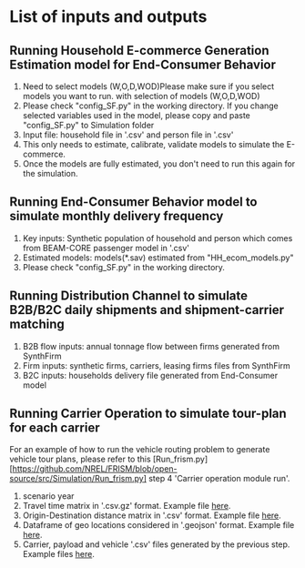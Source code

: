 # List of inputs and outputs
## Running Household E-commerce Generation Estimation model for End-Consumer Behavior
1. Need to select models (W,O,D,WOD)Please make sure if you select models you want to run. with selection of models (W,O,D,WOD)
2. Please check "config_SF.py" in the working directory. If you change selected variables used in the model, please copy and paste "config_SF.py" to Simulation folder
3. Input file: household file in '.csv' and person file in '.csv'
4. This only needs to estimate, calibrate, validate models to simulate the E-commerce.
5. Once the models are fully estimated, you don't need to run this again for the simulation.

## Running End-Consumer Behavior model to simulate monthly delivery frequency
1. Key inputs: Synthetic population of household and person which comes from BEAM-CORE passenger model in '.csv'
2. Estimated models: models(*.sav) estimated from "HH_ecom_models.py"
3. Please check "config_SF.py" in the working directory.

## Running Distribution Channel to simulate B2B/B2C daily shipments and shipment-carrier matching
1. B2B flow inputs: annual tonnage flow between firms generated from SynthFirm
2. Firm inputs: synthetic firms, carriers, leasing firms files from SynthFirm
3. B2C inputs:  households delivery file generated from End-Consumer model


## Running Carrier Operation to simulate tour-plan for each carrier
For an example of how to run the vehicle routing problem to generate vehicle tour plans, please refer to this [Run_frism.py][https://github.com/NREL/FRISM/blob/open-source/src/Simulation/Run_frism.py] step 4 'Carrier operation module run'.
1. scenario year
2. Travel time matrix in '.csv.gz' format. Example file [here](https://github.com/NREL/FRISM/blob/open-source/Example_Data/Sim_inputs/Geo_data/tt_df_cbg.csv.gz).
3. Origin-Destination distance matrix in '.csv' format. Example file [here](https://github.com/NREL/FRISM/blob/open-source/Example_Data/Sim_inputs/Geo_data/Austin_od_dist.csv.zip).
4. Dataframe of geo locations considered in '.geojson' format. Example file [here](https://github.com/NREL/FRISM/blob/open-source/Example_Data/Sim_inputs/Geo_data/Austin_freight_centroids.geojson).
5. Carrier, payload and vehicle '.csv' files generated by the previous step. Example files [here](https://github.com/NREL/FRISM/tree/open-source/Example_Data/Sim_outputs/Shipment2Fleet/2030).
